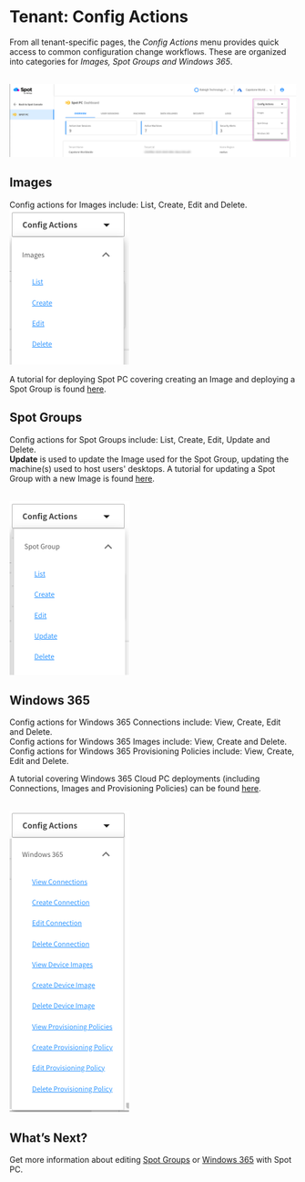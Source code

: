 # Tenant: Config Actions

From all tenant-specific pages, the _Config Actions_ menu provides quick access to common configuration change workflows. These are organized into categories for _Images, Spot Groups and Windows 365_.

<br><a href="https://docs.spot.io/spot-pc/_media/features-spot-pc-console-tenant-config-actions-01.png" target="_blank"><img src="/spot-pc/_media/features-spot-pc-console-tenant-config-actions-01.png" alt="Click to Enlarge" width="1000"> </a>

## Images

Config actions for Images include: List, Create, Edit and Delete.
<br><img src="/spot-pc/_media/features-spot-pc-console-tenant-config-actions-02.png" />

A tutorial for deploying Spot PC covering creating an Image and deploying a Spot Group is found [here](spot-pc/tutorials/deploy-spot-pc).

## Spot Groups

Config actions for Spot Groups include: List, Create, Edit, Update and Delete.<br>
**Update** is used to update the Image used for the Spot Group, updating the machine(s) used to host users' desktops. A tutorial for updating a Spot Group with a new Image is found [here](spot-pc/tutorials/deploy-image-update).

<br><img src="/spot-pc/_media/features-spot-pc-console-tenant-config-actions-03.png" />

## Windows 365

Config actions for Windows 365 Connections include: View, Create, Edit and Delete.<br>
Config actions for Windows 365 Images include: View, Create and Delete.<br>
Config actions for Windows 365 Provisioning Policies include: View, Create, Edit and Delete.<br>

A tutorial covering Windows 365 Cloud PC deployments (including Connections, Images and Provisioning Policies) can be found [here](spot-pc/tutorials/deploy-windows-365-cloud-pc).

<br><img src="/spot-pc/_media/features-spot-pc-console-tenant-config-actions-04.png" />

## What’s Next?

Get more information about editing [Spot Groups](spot-pc/tutorials/edit-spot-group) or [Windows 365](spot-pc/tutorials/edit-w365) with Spot PC.

